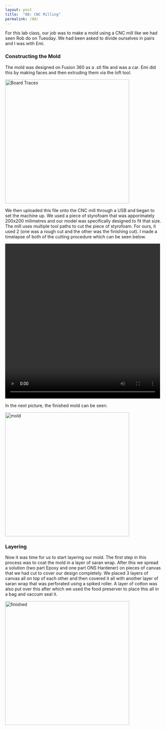 ```yaml
---
layout: post
title:  "08: CNC Milling"
permalink: /08/
---
```

For this lab class, our job was to make a mold using a CNC mill like we had seen Rob do on Tuesday. We had been asked to divide ourselves in pairs and I was with Emi.

### Constructing the Mold

The mold was designed on Fusion 360 as a .stl file and was a car. Emi did this by making faces and then extruding them via the loft tool.

<img src="cnccar.png" alt="Board Traces" style="height: 400px; max-width: 400%">

We then uploaded this file onto the CNC mill through a USB and began to set the machine up. We used a piece of styrofoam that was apporimately 200x200 milimetres and our model was specifically designed to fit that size. The mill uses multiple tool paths to cut the piece of styrofoam. For ours, it used 2 (one was a rough cut and the other was the finishing cut). I made a timelapse of both of the cutting procedure which can be seen below.

<video width="500" height="500" controls>
	<source src="video.mp4" type="video/mp4">
</video>

In the next picture, the finished mold can be seen.

<img src="mold.jpg" alt="mold" style="height: 400px; max-width: 400%">

### Layering

Now it was time for us to start layering our mold. The first step in this process was to coat the mold in a layer of saran wrap. After this we spread a solution (two part Epoxy and one part ONS Hardener) on pieces of canvas that we had cut to cover our design completely. We placed 3 layers of canvas all on top of each other and then covered it all with another layer of saran wrap that was perforated using a spiked roller. A layer of cotton was also put over this after which we used the food preserver to place this all in a bag and vaccum seal it. 

<img src="complete.jpg" alt="finished " style="height: 400px; max-width: 400%">









<!-- You can include comments that will not be translated to HTML -->

<!-- You can include links and images in the following format: -->


